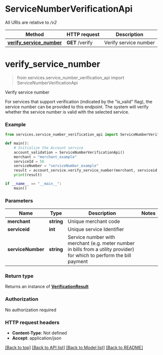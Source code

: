 # ServiceNumberVerificationApi

All URIs are relative to */v2*

Method | HTTP request | Description
------------- | ------------- | -------------
[**verify_service_number**](AccountValidationApi.md#verifyget) | **GET** /verify | Verify service number

# **verify_service_number**
> from services.service_number_verification_api import ServiceNumberVerificationApi

Verify service number

For services that support verification (indicated by the \"is_valid\" flag),
the service number can be provided to this endpoint.
The system will verify whether the service number is valid with the selected service.

### Example
```python
from services.service_number_verification_api import ServiceNumberVerificationApi

def main():
    # Initialize the Account service
    account_validation = ServiceNumberVerificationApi()
    merchant = "merchant_example"
    serviceId = 56
    serviceNumber = "serviceNumber_example"
    result = account_service.verify_service_number(merchant, serviceid, serviceNumber)
    print(result)

if __name__ == "__main__":
    main()
```

### Parameters

Name | Type | Description  | Notes
------------- | ------------- | ------------- | -------------
 **merchant** | **string**| Unique  merchant code |
 **serviceid** | **int**| Unique  service Identifier |
 **serviceNumber** | **string**| Service number with merchant (e.g. meter number in bills from a utility provider) for which to perform the bill payment |


### Return type

Returns an instance of [**VerificationResult**](../Model/VerificationResult.md)

### Authorization

No authorization required

### HTTP request headers

 - **Content-Type**: Not defined
 - **Accept**: application/json

[[Back to top]](#) [[Back to API list]](../../README.md#documentation-for-api-endpoints) [[Back to Model list]](../../README.md#documentation-for-models) [[Back to README]](../../README.md)

